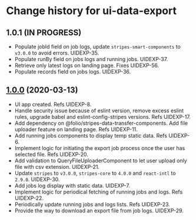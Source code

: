 # Change history for ui-data-export

## 1.0.1 (IN PROGRESS)
* Populate jobId field on job logs, update `stripes-smart-components` to `v3.0.0` to avoid errors. UIDEXP-35.
* Populate runBy field on jobs logs and running jobs. UIDEXP-37.
* Retrieve only latest logs on landing page. Fixes UIDEXP-56.
* Populate records field on jobs logs. UIDEXP-36.

## [1.0.0](https://github.com/folio-org/ui-data-export/tree/v1.0.0) (2020-03-13)
* UI app created. Refs UIDEXP-8.
* Handle security issue because of eslint version, remove excess eslint rules, upgrade babel and eslint-config-stripes versions. Refs UIDEXP-17.
* Add dependency on @folio/stripes-data-transfer-components. Add file uploader feature on landing page. Refs UIDEXP-11.
* Add running jobs components to display temp static data. Refs UIDEXP-6.
* Implement logic for initiating the export job process once the user has selected file. Refs UIDEXP-20.
* Add validation to QueryFileUploaderComponent to let user upload only file with csv extension. UIDEXP-21.
* Update `stripes` to `v3.0.0`, `stripes-core` to `4.0.0` and `react-intl` to `2.9.0`. UIDEXP-30.
* Add jobs log display with static data. UIDEXP-7.
* Implement logic for periodical fetching of running jobs and logs. Refs UIDEXP-22.
* Periodically update running jobs and logs lists. Refs UIDEXP-23.
* Provide the way to download an export file from job logs. UIDEXP-29.
